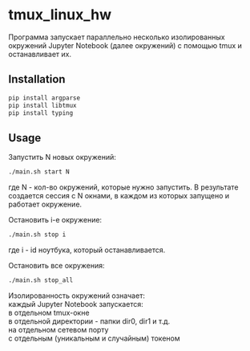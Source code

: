 # tmux_linux_hw

Программа запускает параллельно несколько изолированных окружений Jupyter Notebook (далее окружений) с помощью tmux и останавливает их.

## Installation

```bash
pip install argparse
pip install libtmux
pip install typing
```

## Usage

Запустить N новых окружений:
```bash
./main.sh start N
```
где N - кол-во окружений, которые нужно запустить. В результате создается сессия с N окнами, в каждом из которых запущено и работает окружение.

Остановить i-е окружение:
```bash
./main.sh stop i
```
где i - id ноутбука, который останавливается.

Остановить все окружения:
```bash
./main.sh stop_all
```

Изолированность окружений означает:\
каждый Jupyter Notebook запускается:\
в отдельном tmux-окне\
в отдельной директории - папки dir0, dir1 и т.д.\
на отдельном сетевом порту\
с отдельным (уникальным и случайным) токеном
